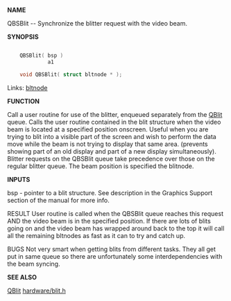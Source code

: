 
**NAME**


QBSBlit -- Synchronize the blitter request with the video beam.

**SYNOPSIS**

```c

    QBSBlit( bsp )
             a1

    void QBSBlit( struct bltnode * );

```
Links: [bltnode](_OOCC) 

**FUNCTION**

Call a user routine for use of the blitter, enqueued separately from
the [QBlit](QBlit) queue.  Calls the user routine contained in the blit
structure when the video beam is located at a specified position
onscreen.   Useful when you are trying to blit into a visible part
of the screen and wish to perform the data move while the beam is
not trying to display that same area.  (prevents showing part of
an old display and part of a new display simultaneously).  Blitter
requests on the QBSBlit queue take precedence over those on the
regular blitter queue. The beam position is specified the blitnode.

**INPUTS**

bsp - pointer to a blit structure.  See description in the
Graphics Support section of the manual for more info.

RESULT
User routine is called when the QBSBlit queue reaches this
request AND the video beam is in the specified position.
If there are lots of blits going on and the video beam
has wrapped around back to the top it will call all the
remaining bltnodes as fast as it can to try and catch up.

BUGS
Not very smart when getting blits from different tasks.
They all get put in same queue so there are unfortunately
some interdependencies with the beam syncing.

**SEE ALSO**

[QBlit](QBlit) [hardware/blit.h](_OOCC)
